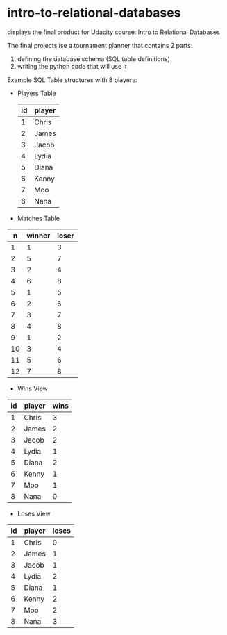 # intro-to-relational-databases
displays the final product for Udacity course: Intro to Relational Databases

The final projects ise a tournament planner that contains 2 parts: <br>
1. defining the database schema (SQL table definitions)<br>
2. writing the python code that will use it

Example SQL Table structures with 8 players: 

- Players Table <br>

    | id | player |
    |----|--------|
    |  1 |  Chris |
    |  2 |  James |
    |  3 |  Jacob |
    |  4 |  Lydia |
    |  5 |  Diana |
    |  6 |  Kenny |
    |  7 |    Moo |
    |  8 |   Nana |

- Matches Table <br>

|  n | winner | loser |
|----|--------|-------|
|  1 |      1 |     3 |
|  2 |      5 |     7 |
|  3 |      2 |     4 |
|  4 |      6 |     8 |
|  5 |      1 |     5 |
|  6 |      2 |     6 |
|  7 |      3 |     7 |
|  8 |      4 |     8 |
|  9 |      1 |     2 |
| 10 |      3 |     4 |
| 11 |      5 |     6 |
| 12 |      7 |     8 |
        
        
- Wins View <br>

| id | player | wins |
|----|--------|------|
|  1 |  Chris |    3 |
|  2 |  James |    2 |
|  3 |  Jacob |    2 |
|  4 |  Lydia |    1 |
|  5 |  Diana |    2 |
|  6 |  Kenny |    1 |
|  7 |    Moo |    1 |
|  8 |   Nana |    0 |
        
- Loses View <br>

| id | player | loses |
|----|--------|-------|
|  1 |  Chris |     0 |
|  2 |  James |     1 |
|  3 |  Jacob |     1 |
|  4 |  Lydia |     2 |
|  5 |  Diana |     1 |
|  6 |  Kenny |     2 |
|  7 |    Moo |     2 |
|  8 |   Nana |     3 |
